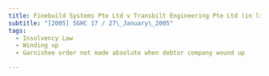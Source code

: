 ```yaml
---
title: Finebuild Systems Pte Ltd v Transbilt Engineering Pte Ltd (in liquidation)
subtitle: "[2005] SGHC 17 / 27\_January\_2005"
tags:
  - Insolvency Law
  - Winding up
  - Garnishee order not made absolute when debtor company wound up

---
```


